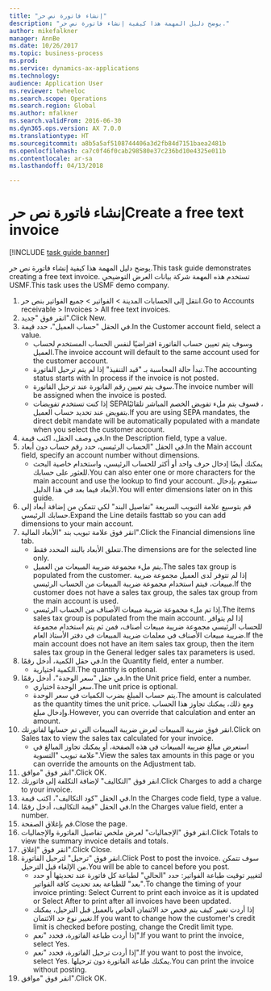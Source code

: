 ```yaml
--- 
title: "إنشاء فاتورة نص حر"
description: "يوضح دليل المهمة هذا كيفية إنشاء فاتورة نص حر."
author: mikefalkner
manager: AnnBe
ms.date: 10/26/2017
ms.topic: business-process
ms.prod: 
ms.service: dynamics-ax-applications
ms.technology: 
audience: Application User
ms.reviewer: twheeloc
ms.search.scope: Operations
ms.search.region: Global
ms.author: mfalkner
ms.search.validFrom: 2016-06-30
ms.dyn365.ops.version: AX 7.0.0
ms.translationtype: HT
ms.sourcegitcommit: a8b5a5af5108744406a3d2fb84d7151baea2481b
ms.openlocfilehash: ca7c0f46f0cab298580e37c236bd10e4325e011b
ms.contentlocale: ar-sa
ms.lasthandoff: 04/13/2018

---
```

# <a name="create-a-free-text-invoice"></a><span data-ttu-id="2b783-103">إنشاء فاتورة نص حر</span><span class="sxs-lookup"><span data-stu-id="2b783-103">Create a free text invoice</span></span>

[!INCLUDE [task guide banner](../../includes/task-guide-banner.md)]

<span data-ttu-id="2b783-104">يوضح دليل المهمة هذا كيفية إنشاء فاتورة نص حر.</span><span class="sxs-lookup"><span data-stu-id="2b783-104">This task guide demonstrates creating a free text invoice.</span></span> <span data-ttu-id="2b783-105">تستخدم هذه المهمة شركة بيانات العرض التوضيحي USMF.</span><span class="sxs-lookup"><span data-stu-id="2b783-105">This task uses the USMF demo company.</span></span>

1. <span data-ttu-id="2b783-106">انتقل إلى الحسابات المدينة > الفواتير > جميع الفواتير بنص حر‬.</span><span class="sxs-lookup"><span data-stu-id="2b783-106">Go to Accounts receivable > Invoices > All free text invoices.</span></span>
2. <span data-ttu-id="2b783-107">انقر فوق "جديد".</span><span class="sxs-lookup"><span data-stu-id="2b783-107">Click New.</span></span>
3. <span data-ttu-id="2b783-108">في الحقل "حساب العميل"، حدد قيمة.</span><span class="sxs-lookup"><span data-stu-id="2b783-108">In the Customer account field, select a value.</span></span>
    * <span data-ttu-id="2b783-109">وسوف يتم تعيين حساب الفاتورة افتراضيًا لنفس الحساب المستخدم لحساب العميل.</span><span class="sxs-lookup"><span data-stu-id="2b783-109">The invoice account will default to the same account used for the customer account.</span></span>   
    * <span data-ttu-id="2b783-110">تبدأ حالة المحاسبة بـ "قيد التنفيذ" إذا لم يتم ترحيل الفاتورة.</span><span class="sxs-lookup"><span data-stu-id="2b783-110">The accounting status starts with In process if the invoice is not posted.</span></span>   
    * <span data-ttu-id="2b783-111">سوف يتم تعيين رقم الفاتورة عند ترحيل الفاتورة.</span><span class="sxs-lookup"><span data-stu-id="2b783-111">The invoice number will be assigned when the invoice is posted.</span></span>  
    * <span data-ttu-id="2b783-112">إذا كنت تستخدم تفويضات SEPA‏‫، فسوف يتم ملء تفويض الخصم المباشر‬ تلقائيًا بتفويض عند تحديد حساب العميل.</span><span class="sxs-lookup"><span data-stu-id="2b783-112">If you are using SEPA mandates, the direct debit mandate will be automatically populated with a mandate when you select the customer account.</span></span>  
4. <span data-ttu-id="2b783-113">في وصف الحقل، اكتب قيمة.</span><span class="sxs-lookup"><span data-stu-id="2b783-113">In the Description field, type a value.</span></span>
5. <span data-ttu-id="2b783-114">في الحقل "الحساب الرئيسي، حدد رقم حساب دون أبعاد.</span><span class="sxs-lookup"><span data-stu-id="2b783-114">In the Main account field, specify an account number without dimensions.</span></span>
    * <span data-ttu-id="2b783-115">يمكنك أيضًا إدخال حرف واحد أو أكثر للحساب الرئيسي، واستخدام خاصية البحث للعثور على حسابك.</span><span class="sxs-lookup"><span data-stu-id="2b783-115">You can also enter one or more characters for the main account and use the lookup to find your account.</span></span> <span data-ttu-id="2b783-116">ستقوم بإدخال الأبعاد فيما بعد في هذا الدليل.</span><span class="sxs-lookup"><span data-stu-id="2b783-116">You will enter dimensions later on in this guide.</span></span>  
6. <span data-ttu-id="2b783-117">قم بتوسيع علامة التبويب السريعة "تفاصيل البند" لكي تتمكن من إضافة أبعاد إلى حسابك الرئيسي.</span><span class="sxs-lookup"><span data-stu-id="2b783-117">Expand the Line details fasttab so you can add dimensions to your main account.</span></span>
7. <span data-ttu-id="2b783-118">انقر فوق علامة تبويب بند "الأبعاد المالية".</span><span class="sxs-lookup"><span data-stu-id="2b783-118">Click the Financial dimensions line tab.</span></span>
    * <span data-ttu-id="2b783-119">تتعلق الأبعاد بالبند المحدد فقط.</span><span class="sxs-lookup"><span data-stu-id="2b783-119">The dimensions are for the selected line only.</span></span>    
    * <span data-ttu-id="2b783-120">يتم ملء مجموعة ضريبة المبيعات من العميل.</span><span class="sxs-lookup"><span data-stu-id="2b783-120">The sales tax group is populated from the customer.</span></span> <span data-ttu-id="2b783-121">إذا لم تتوفر لدى العميل مجموعة ضريبة مبيعات، فيتم استخدام مجموعة ضريبة المبيعات من الحساب الرئيسي.</span><span class="sxs-lookup"><span data-stu-id="2b783-121">If the customer does not have a sales tax group, the sales tax group from the main account is used.</span></span>  
    * <span data-ttu-id="2b783-122">إذا تم ملء مجموعة ضريبة مبيعات الأصناف من الحساب الرئيسي.</span><span class="sxs-lookup"><span data-stu-id="2b783-122">The items sales tax group is populated from the main account.</span></span> <span data-ttu-id="2b783-123">إذا لم يتوافر للحساب الرئيسي مجموعة ضريبة مبيعات أصناف، فمن ثم يتم استخدام مجموعة ضريبة مبيعات الأصناف في معلمات ضريبة المبيعات في دفتر الأستاذ العام.</span><span class="sxs-lookup"><span data-stu-id="2b783-123">If the main account does not have an item sales tax group, then the item sales tax group in the General ledger sales tax parameters is used.</span></span>    
8. <span data-ttu-id="2b783-124">في حقل الكمية، أدخل رقمًا.</span><span class="sxs-lookup"><span data-stu-id="2b783-124">In the Quantity field, enter a number.</span></span>
    * <span data-ttu-id="2b783-125">الكمية اختيارية.</span><span class="sxs-lookup"><span data-stu-id="2b783-125">The quantity is optional.</span></span>  
9. <span data-ttu-id="2b783-126">في حقل "سعر الوحدة"، أدخل رقمًا.</span><span class="sxs-lookup"><span data-stu-id="2b783-126">In the Unit price field, enter a number.</span></span>
    * <span data-ttu-id="2b783-127">سعر الوحدة اختياري.</span><span class="sxs-lookup"><span data-stu-id="2b783-127">The unit price is optional.</span></span>  
    * <span data-ttu-id="2b783-128">يتم حساب المبلغ بضرب الكميات في سعر الوحدة.</span><span class="sxs-lookup"><span data-stu-id="2b783-128">The amount is calculated as the quantity times the unit price.</span></span> <span data-ttu-id="2b783-129">ومع ذلك، يمكنك تجاوز هذا الحساب وإدخال مبلغ.</span><span class="sxs-lookup"><span data-stu-id="2b783-129">However, you can override that calculation and enter an amount.</span></span>  
10. <span data-ttu-id="2b783-130">انقر فوق ضريبة المبيعات لعرض ضريبة المبيعات التي تم حسابها لفاتورتك.</span><span class="sxs-lookup"><span data-stu-id="2b783-130">Click on Sales tax to view the sales tax calculated for your invoice.</span></span>
    * <span data-ttu-id="2b783-131">استعرض مبالغ ضريبة المبيعات في هذه الصفحة، أو يمكنك تجاوز المبالغ في علامة تبويب "التسوية".</span><span class="sxs-lookup"><span data-stu-id="2b783-131">View the sales tax amounts in this page or you can override the amounts on the Adjustment tab.</span></span>  
11. <span data-ttu-id="2b783-132">انقر فوق "موافق".</span><span class="sxs-lookup"><span data-stu-id="2b783-132">Click OK.</span></span>
12. <span data-ttu-id="2b783-133">انقر فوق "التكاليف" لإضافة التكلفة إلى فاتورتك.</span><span class="sxs-lookup"><span data-stu-id="2b783-133">Click Charges to add a charge to your invoice.</span></span> 
13. <span data-ttu-id="2b783-134">في الحقل "كود التكاليف‬"، اكتب قيمة.</span><span class="sxs-lookup"><span data-stu-id="2b783-134">In the Charges code field, type a value.</span></span>
14. <span data-ttu-id="2b783-135">في الحقل "قيمة التكاليف‬، أدخل رقمًا.</span><span class="sxs-lookup"><span data-stu-id="2b783-135">In the Charges value field, enter a number.</span></span>
15. <span data-ttu-id="2b783-136">قم بإغلاق الصفحة.</span><span class="sxs-lookup"><span data-stu-id="2b783-136">Close the page.</span></span>
16. <span data-ttu-id="2b783-137">انقر فوق "الإجماليات" لعرض ملخص تفاصيل الفاتورة والإجماليات.</span><span class="sxs-lookup"><span data-stu-id="2b783-137">Click Totals to view the summary invoice details and totals.</span></span>
17. <span data-ttu-id="2b783-138">انقر فوق "إغلاق".</span><span class="sxs-lookup"><span data-stu-id="2b783-138">Click Close.</span></span>
18. <span data-ttu-id="2b783-139">انقر فوق "ترحيل" لترحيل الفاتورة.</span><span class="sxs-lookup"><span data-stu-id="2b783-139">Click Post to post the invoice.</span></span> <span data-ttu-id="2b783-140">سوف تتمكن من الإلغاء قبل الترحيل.</span><span class="sxs-lookup"><span data-stu-id="2b783-140">You will be able to cancel before you post.</span></span>
    * <span data-ttu-id="2b783-141">لتغيير توقيت طباعة الفواتير:  حدد "الحالي" لطباعة كل فاتورة عند تحديثها أو حدد "بعد" للطباعة بعد تحديث كافة الفواتير.</span><span class="sxs-lookup"><span data-stu-id="2b783-141">To change the timing of your invoice printing:  Select Current to print each invoice as it is updated   or  Select After to print after all invoices have been updated.</span></span>  
    * <span data-ttu-id="2b783-142">إذا أردت تغيير كيف يتم فحص حد الائتمان الخاص بالعميل قبل الترحيل، يمكنك تغيير نوع حد الائتمان.</span><span class="sxs-lookup"><span data-stu-id="2b783-142">If you want to change how the customer's credit limit is checked before posting, change the Credit limit type.</span></span>  
    * <span data-ttu-id="2b783-143">إذا أردت طباعة الفاتورة، فحدد "نعم".</span><span class="sxs-lookup"><span data-stu-id="2b783-143">If you want to print the invoice, select Yes.</span></span>  
    * <span data-ttu-id="2b783-144">إذا أردت ترحيل الفاتورة، فحدد "نعم".</span><span class="sxs-lookup"><span data-stu-id="2b783-144">If you want to post the invoice, select Yes.</span></span> <span data-ttu-id="2b783-145">يمكنك طباعة الفاتورة دون ترحيلها.</span><span class="sxs-lookup"><span data-stu-id="2b783-145">You can print the invoice without posting.</span></span>  
19. <span data-ttu-id="2b783-146">انقر فوق "موافق".</span><span class="sxs-lookup"><span data-stu-id="2b783-146">Click OK.</span></span>


